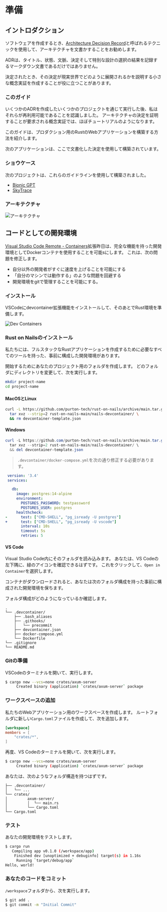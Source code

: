 # 準備

## イントロダクション

ソフトウェアを作成するとき、[Architecture Decision Record](https://adr.github.io/)と呼ばれるテクニックを使用して、アーキテクチャを文書かすることをお勧めします。

ADRは、タイトル、状態、文脈、決定そして特別な設計の選択の結果を記録するマークダウン文書であるだけではありません。

決定されたとき、その決定が現実世界でどのように展開されるかを説明する小さな概念実証を作成することが役に立つことがあります。

### このガイド

いくつかのADRを作成したいくつかのプロジェクトを通じて実行した後、私はそれらが再利用可能であることを認識しました。
アーキテクチャの決定を証明することが要求される概念実証では、ほぼチュートリアルのようになります。

このガイドは、プロダクション用のRustのWebアプリケーションを構築する方法を紹介します。

次のアプリケーションは、ここで文書化した決定を使用して構築されています。

### ショウケース

次のプロジェクトは、これらのガイドラインを使用して構築されました。

* [Bionic GPT](https://github.com/purton-tech/bionicgpt?campaign=rustonnails)
* [SkyTrace](https://github.com/purton-tech/skytrace?campaign=rustonnails)

### アーキテクチャ

![アーキテクチャ](https://rust-on-nails.com/architecture-diagram.svg)

## コードとしての開発環境

[Visual Studio Code Remote - Containers](https://code.visualstudio.com/docs/remote/containers)拡張昨日は、完全な機能を持った開発環境としてDockerコンテナを使用することを可能sにします。
これは、次の問題を修正します。

* 自分以外の開発者がすぐに速度を上げることを可能にする
* 「自分のマシンでは動作する」のような問題を回避する
* 開発環境をgitで管理することを可能にする。

### インストール

VSCodeにdevcontainer拡張機能をインストールして、そのあとでRust環境を準備します。

![Dev Containers](https://rust-on-nails.com/containers-extension.png)

### Rust on Nailsのインストール

私たちには、フルスタックなRustアプリケーションを作成するために必要なすべてのツールを持った、事前に構成した開発環境があります。

開始するためにあなたのプロジェクト用のフォルダを作成します。
どのフォルダにディレクトリを変更して、次を実行します。

```sh
mkdir project-name
cd project-name
```

#### MacOSとLinux

```sh
curl -L https://github.com/purton-tech/rust-on-nails/archive/main.tar.gz | \
  tar xvz --strip=2 rust-on-nails-main/nails-devcontainer/ \
  && rm devcontainer-template.json
```

#### Windows

```powershell
curl -L https://github.com/purton-tech/rust-on-nails/archive/main.tar.gz | \
  tar xvz --strip=2 rust-on-nails-main/nails-devcontainer/ \
  && del devcontainer-template.json
```

> `.devcontainer/docker-compose.yml`を次の通り修正する必要があります。

```yaml
 version: '3.4'
 services:

   db:
     image: postgres:14-alpine
     environment:
       POSTGRES_PASSWORD: testpassword
       POSTGRES_USER: postgres
     healthcheck:
-      test: ["CMD-SHELL", "pg_isready -U postgres"]
+      test: ["CMD-SHELL", "pg_isready -U vscode"]
       interval: 10s
       timeout: 5s
       retries: 5
```

#### VS Code

Visual Studio Code内にそのフォルダを読み込みます。
あなたは、VS Codeの左下隅に、緑のアイコンを確認できるはずです。
これをクリックして、`Open in Container`を選択します。

コンテナがダウンロードされると、あなたは次のフォルダ構成を持った事前に構成された開発環境を保ちます。

フォルダ構成がどのようになっているか確認します。

```text
.
└── .devcontainer/
    ├── .bash_aliases
    ├── .githooks/
    │   └── precommit
    ├── devcontainer.json
    ├── docker-compose.yml
    └── Dockerfile
└── .gitignore
└── README.md
```

### Gitの準備

VSCodeのターミナルを開いて、実行します。

<!-- markdownlint-disable MD014 -->
```sh
$ cargo new --vcs=none crates/axum-server
     Created binary (application) `crates/axum-server` package
```
<!-- markdownlint-enable -->

### ワークスペースの追加

私たちのWebアプリケーション用のワークスペースを作成します。
ルートフォルダに新しい`Cargo.toml`ファイルを作成して、次を追加します。

```toml
[workspace]
members = [
    "crates/*",
]
```

再度、VS Codeのターミナルを開いて、次を実行します。

<!-- markdownlint-disable MD014 -->
```sh
$ cargo new --vcs=none crates/axum-server
     Created binary (application) `crates/axum-server` package
```
<!-- markdownlint-enable -->

あなたは、次のようなフォルダ構造を持つはずです。

```text
├── .devcontainer/
│   └── ...
└── crates/
│         axum-server/
│         │  └── main.rs
│         └── Cargo.toml
└── Cargo.toml
```

### テスト

あなたの開発環境をテストします。

<!-- markdownlint-disable MD014 -->
```sh
$ cargo run
   Compiling app v0.1.0 (/workspace/app)
    Finished dev [unoptimized + debuginfo] target(s) in 1.16s
     Running `target/debug/app`
Hello, world!
```
<!-- markdownlint-enable -->

### あなたのコードをコミット

`/workspace`フォルダから、次を実行します。

<!-- markdownlint-disable MD014 -->
```sh
$ git add .
$ git commit -m "Initial Commit"
```
<!-- markdownlint-enable -->

